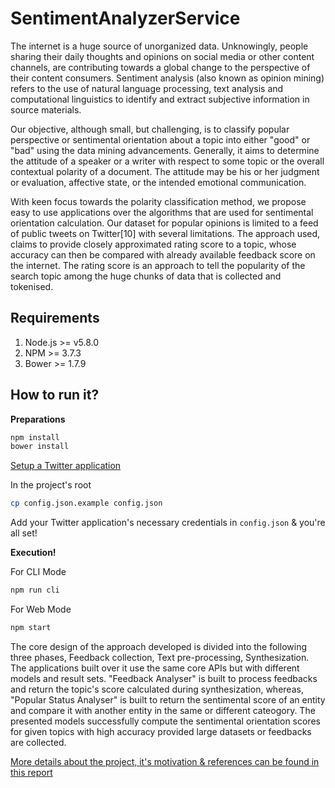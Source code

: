 # SentimentAnalyzerService
The internet is a huge source of unorganized data. Unknowingly, people sharing their daily thoughts and opinions on social media or other content channels, are contributing towards a global change to the perspective of their content consumers. Sentiment analysis (also known as opinion mining) refers to the use of natural language processing, text analysis and computational linguistics to identify and extract subjective information in source materials.

Our objective, although small, but challenging, is to classify popular perspective or sentimental orientation about a topic into either "good" or "bad" using the data mining advancements. Generally, it aims to determine the attitude of a speaker or a writer with respect to some topic or the overall contextual polarity of a document.
The attitude may be his or her judgment or evaluation, affective state, or the intended emotional communication.

With keen focus towards the polarity classification method, we propose easy to use applications over the algorithms that are used for sentimental orientation calculation. Our dataset for popular opinions is limited to a feed of public tweets on Twitter[10] with several limitations. The approach used, claims to provide closely approximated rating score to a topic, whose accuracy can then be compared with already available feedback score on the internet. The rating score is an approach to tell the popularity of the search topic among the huge chunks of data that is collected and tokenised.


## Requirements

1. Node.js >= v5.8.0
2. NPM >= 3.7.3
3. Bower >= 1.7.9

## How to run it?

**Preparations**
```bash
npm install
bower install
```
[Setup a Twitter application](https://apps.twitter.com/ "Twitter Application Dashboard")

In the project's root
```bash
cp config.json.example config.json
```
Add your Twitter application's necessary credentials in `config.json` & you're all set!

**Execution!**

For CLI Mode
```bash
npm run cli
```

For Web Mode
```bash
npm start
```

The core design of the approach developed is divided into the following three phases, Feedback collection, Text pre-processing, Synthesization. The applications built over it use the same core APIs but with different models and result sets. "Feedback Analyser" is built to process feedbacks and return the topic's score calculated during synthesization, whereas, "Popular Status Analyser" is built to return the sentimental score of an entity and compare it with another entity in the same or different cateogory. The presented models successfully compute the sentimental orientation scores for given topics with high accuracy provided large datasets or feedbacks are collected.

[More details about the project, it's motivation & references can be found in this report](https://drive.google.com/file/d/0B7RfjVQpwNDSWFQ4NC1LLTkzVzA/view?usp=sharing "An approach to calculate sentimental orientation of data")